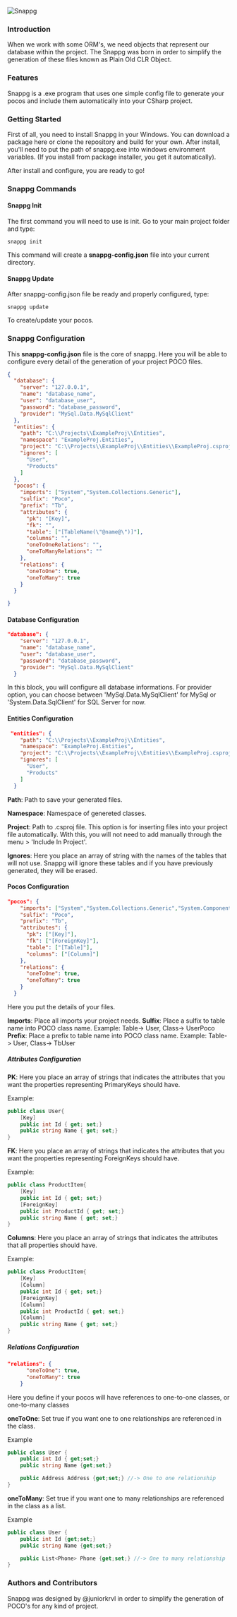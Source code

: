 ![Snappg](https://photos-5.dropbox.com/t/2/AABORKnXKLAnlrPz4gpsRWeHvgAObcRdXJFFjLoEVXtL5A/12/104872952/png/32x32/1/_/1/2/snappg_logo.fw.png/EO2VmFEY3vYDIAcoBw/woxO9TE6oeSmg6rCE8nzaojJpOrh24G4kpVkuHHmSE0?size=1024x768&size_mode=2)

### Introduction
When we work with some ORM's, we need objects that represent our database within the project. The Snappg was born in order to simplify the generation of these files known as Plain Old CLR Object.

### Features
Snappg is a .exe program that uses one simple config file to generate your pocos and include them automatically into your CSharp project.

### Getting Started
First of all, you need to install Snappg in your Windows.
You can download a package here or clone the repository and build for your own. After install, you'll need to put the path of snappg.exe into windows environment variables. (If you install from package installer, you get it automatically). 

After install and configure, you are ready to go!

### Snappg Commands

#### Snappg Init

The first command you will need to use is init. Go to your main project folder and type:

    snappg init

This command will create a **snappg-config.json** file into your current directory.

#### Snappg Update

After snappg-config.json file be ready and properly configured, type:

    snappg update

To create/update your pocos.

### Snappg Configuration

This **snappg-config.json** file is the core of snappg. Here you will be able to configure every detail of the generation of your project POCO files.

```json
{
  "database": {
    "server": "127.0.0.1",
    "name": "database_name",
    "user": "database_user",
    "password": "database_password",
    "provider": "MySql.Data.MySqlClient"
  },
  "entities": {
    "path": "C:\\Projects\\ExampleProj\\Entities",
    "namespace": "ExampleProj.Entities",
    "project": "C:\\Projects\\ExampleProj\\Entities\\ExampleProj.csproj",
    "ignores": [
      "User",
      "Products"
    ]
  },
  "pocos": {
    "imports": ["System","System.Collections.Generic"],
    "sulfix": "Poco",
    "prefix": "Tb",
    "attributes": {
      "pk": "[Key]",
      "fk": "",
      "table": ["[TableName(\"@name@\")]"],
      "columns": "",
      "oneToOneRelations": "",
      "oneToManyRelations": ""
    },
    "relations": {
      "oneToOne": true,
      "oneToMany": true
    }
  }

}
```

#### Database Configuration

```json
"database": {
    "server": "127.0.0.1",
    "name": "database_name",
    "user": "database_user",
    "password": "database_password",
    "provider": "MySql.Data.MySqlClient"
  }
```

In this block, you will configure all database informations. For provider option, you can choose between 'MySql.Data.MySqlClient' for MySql or 'System.Data.SqlClient' for SQL Server for now.

#### Entities Configuration

```json
 "entities": {
    "path": "C:\\Projects\\ExampleProj\\Entities",
    "namespace": "ExampleProj.Entities",
    "project": "C:\\Projects\\ExampleProj\\Entities\\ExampleProj.csproj",
    "ignores": [
      "User",
      "Products"
    ]
  }
```

**Path**: Path to save your generated files.

**Namespace**: Namespace of genereted classes.

**Project**: Path to .csproj file. This option is for inserting files into your project file automatically. With this, you will not need to add manually through the menu > 'Include In Project'.

**Ignores**: Here you place an array of string with the names of the tables that will not use. Snappg will ignore these tables and if you have previously generated, they will be erased.

#### Pocos Configuration

```json
"pocos": {
    "imports": ["System","System.Collections.Generic","System.ComponentModel.DataAnnotations"],
    "sulfix": "Poco",
    "prefix": "Tb",
    "attributes": {
      "pk": ["[Key]"],
      "fk": ["[ForeignKey]"],
      "table": ["[Table]"],
      "columns": ["[Column]"]
    },
    "relations": {
      "oneToOne": true,
      "oneToMany": true
    }
  }
```

Here you put the details of your files.

**Imports**: Place all imports your project needs.
**Sulfix**: Place a sulfix to table name into POCO class name. Example: Table-> User, Class-> UserPoco
**Prefix**: Place a prefix to table name into POCO class name. Example: Table-> User, Class-> TbUser

##### Attributes Configuration

**PK**: Here you place an array of strings that indicates the attributes that you want the properties representing PrimaryKeys should have.

Example:
```c#
public class User{
    [Key]
    public int Id { get; set;}
    public string Name { get; set;}
}
```

**FK**: Here you place an array of strings that indicates the attributes that you want the properties representing ForeignKeys should have.

Example:
```c#
public class ProductItem{
    [Key]
    public int Id { get; set;}
    [ForeignKey]
    public int ProductId { get; set;}
    public string Name { get; set;}
}
```

**Columns**: Here you place an array of strings that indicates the attributes that all properties should have.

Example:
```c#
public class ProductItem{
    [Key]
    [Column]
    public int Id { get; set;}
    [ForeignKey]
    [Column]
    public int ProductId { get; set;}
    [Column]
    public string Name { get; set;}
}
```

##### Relations Configuration

```json
"relations": {
      "oneToOne": true,
      "oneToMany": true
    }
```

Here you define if your pocos will have references to one-to-one classes, or one-to-many classes

**oneToOne**: Set true if you want one to one relationships are referenced in the class.

Example

```c#
public class User {
    public int Id { get;set;}
    public string Name {get;set;}

    public Address Address {get;set;} //-> One to one relationship
}
```

**oneToMany**: Set true if you want one to many relationships are referenced in the class as a list.

Example

```c#
public class User {
    public int Id {get;set;}
    public string Name {get;set;}

    public List<Phone> Phone {get;set;} //-> One to many relationship
}
```

### Authors and Contributors
Snappg was designed by @juniorkrvl in order to simplify the generation of POCO's for any kind of project.
